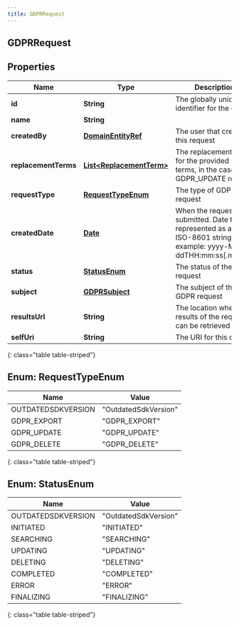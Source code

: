 ```yaml
---
title: GDPRRequest
---
```


## GDPRRequest

## Properties

| Name                 | Type                                                                       | Description                                                                                                             | Notes      |
| -------------------- | -------------------------------------------------------------------------- | ----------------------------------------------------------------------------------------------------------------------- | ---------- |
| **id**               | <!----><!---->**String**<!---->                                            | The globally unique identifier for the object.                                                                          | [optional] |
| **name**             | <!----><!---->**String**<!---->                                            |                                                                                                                         | [optional] |
| **createdBy**        | <!----><!---->[**DomainEntityRef**](DomainEntityRef.md)<!---->             | The user that created this request                                                                                      |            |
| **replacementTerms** | <!----><!---->[**List&lt;ReplacementTerm&gt;**](ReplacementTerm.md)<!----> | The replacement terms for the provided search terms, in the case of a GDPR_UPDATE request                               | [optional] |
| **requestType**      | [**RequestTypeEnum**](#RequestTypeEnum)<!---->                             | The type of GDPR request                                                                                                |            |
| **createdDate**      | <!----><!---->[**Date**](Date.md)<!---->                                   | When the request was submitted. Date time is represented as an ISO-8601 string. For example: yyyy-MM-ddTHH:mm:ss[.mmm]Z |            |
| **status**           | [**StatusEnum**](#StatusEnum)<!---->                                       | The status of the request                                                                                               |            |
| **subject**          | <!----><!---->[**GDPRSubject**](GDPRSubject.md)<!---->                     | The subject of the GDPR request                                                                                         |            |
| **resultsUrl**       | <!----><!---->**String**<!---->                                            | The location where the results of the request can be retrieved                                                          | [optional] |
| **selfUri**          | <!----><!---->**String**<!---->                                            | The URI for this object                                                                                                 | [optional] |

{: class="table table-striped"}

<a name="RequestTypeEnum"></a>

## Enum: RequestTypeEnum

| Name               | Value                          |
| ------------------ | ------------------------------ |
| OUTDATEDSDKVERSION | &quot;OutdatedSdkVersion&quot; |
| GDPR_EXPORT        | &quot;GDPR_EXPORT&quot;        |
| GDPR_UPDATE        | &quot;GDPR_UPDATE&quot;        |
| GDPR_DELETE        | &quot;GDPR_DELETE&quot;        |

{: class="table table-striped"}

<a name="StatusEnum"></a>

## Enum: StatusEnum

| Name               | Value                          |
| ------------------ | ------------------------------ |
| OUTDATEDSDKVERSION | &quot;OutdatedSdkVersion&quot; |
| INITIATED          | &quot;INITIATED&quot;          |
| SEARCHING          | &quot;SEARCHING&quot;          |
| UPDATING           | &quot;UPDATING&quot;           |
| DELETING           | &quot;DELETING&quot;           |
| COMPLETED          | &quot;COMPLETED&quot;          |
| ERROR              | &quot;ERROR&quot;              |
| FINALIZING         | &quot;FINALIZING&quot;         |

{: class="table table-striped"}
